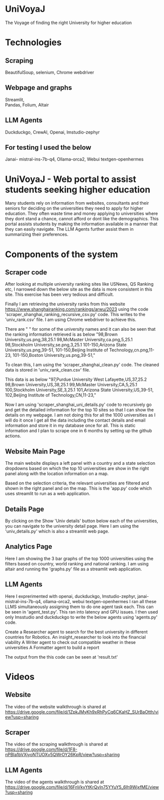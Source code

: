 # UniVoyaJ
The Voyage of finding the right University for higher education

# Technologies 
## Scraping 
BeautifulSoup, 
selenium, 
Chrome webdriver

## Webpage and graphs
Streamlit,  
Pandas, 
Folium, 
Altair

## LLM Agents 
Duckduckgo, 
CrewAI, 
Openai, 
lmstudio-zephyr

## For testing I used the below 
Janai- mistral-ins-7b-q4, 
Ollama-orca2, 
Webui textgen-openhermes

# UniVoyaJ - Web portal to assist students seeking higher education 
Many students rely on information from websites, consultants and their seniors for deciding on the universities they need to apply for higher education. They often waste time and money applying to universities where they dont stand a chance, cannot afford or dont like the demographics. This portal assists students by making the information available in a manner that they can easily navigate. The LLM Agents further assist them in summarizing their preferences. 


# Components of the system

## Scraper code
After looking at multiple university ranking sites like USNews, QS Ranking etc, I narrowed down the below site as the data is more consistent in this site. This exercise has been very tedious and difficult. 

Finally I am retrieving the university ranks from this website https://www.shanghairanking.com/rankings/arwu/2023 using the code
'scraper_shanghai_ranking_recursive_csv.py' code. This writes to the 'univ_rank.csv' file. I am using Chrome webdriver to achieve this. 

There are " " for some of the university names and it can also be seen that the ranking information retrieved is as below 
"98,Brown University,us.png,38,25.1
98,McMaster University,ca.png,5,25.1
98,Stockholm University,se.png,3,25.1
101-150,Arizona State University,us.png,39-51,
101-150,Beijing Institute of Technology,cn.png,11-23,
101-150,Boston University,us.png,39-51,"

To clean this, I am using the 'scraper_shanghai_clean.py' code. The cleaned data is stored in 'univ_rank_clean.csv' file. 

This data is as below
"97,Purdue University  West Lafayette,US,37,25.2
98,Brown University,US,38,25.1
99,McMaster University,CA,5,25.1
100,Stockholm University,SE,3,25.1
101,Arizona State University,US,39-51,
102,Beijing Institute of Technology,CN,11-23,"

Now I am using 'scraper_shanghai_uni_details.py' code to recursively go and get the detailed information for the top 10 sites so that I can show the details on my webpage. I am not doing this for all the 1000 universities as I will do it once I get all the data including the contact details and email information and store it in my database once for all. This is static information and I plan to scrape one in 6 months by setting up the github actions. 

## Website Main Page

The main website displays a left panel with a country and a state selection dropdowns based on which the top 10 universities are show in the right panel along with the location information on a map.

Based on the selection criteria, the relevant universities are filtered and shown in the right panel and on the map.
This is the 'app.py' code which uses streamlit to run as a web application.

## Details Page

By clicking on the Show 'Univ details' button below each of the universities, you can navigate to the university detail page. 
Here  I am using the 'univ_details.py' which is also a streamlit web page.

## Analytics Page

Here I am showing the 3 bar graphs of the top 1000 universities using the filters based on country, world ranking and national ranking. 
I am using altair and running the 'graphs.py' file as a streamlit web application. 

## LLM Agents

Here I exprerimented with openai, duckduckgo, lmstudio-zephyr, janai- mistral-ins-7b-q4, ollama-orca2, webui textgen-openhermes
I ran all these LLMS simultaneously assigning them to do one agent task each. This can be seen in 'agent_test.py'. This ran into latency and GPU issues. I then used only lmsstudio and duckduckgo to write the below agents using 'agents.py' code.

Create a Researcher agent to search for the best university in different countries for Robotics.
An insight_researcher to look into the financial viability
A Writer agent to check out compatible weather in these universities 
A Formatter agent to build a report

The output from the this code can be seen at 'result.txt'

# Videos

## Website
The video of the website walkthrough is shared at
https://drive.google.com/file/d/1ZpkJMyKh9xRhPyCq6CKaHZ_SUrBaOtth/view?usp=sharing

## Scraper
The video of the scraping walkthrough is shared at
https://drive.google.com/file/d/1F8-nPBIa1bVXjyoNTUOXv5QWrOY26KpR/view?usp=sharing

## LLM Agents
The video of the agents walkthrough is shared at
https://drive.google.com/file/d/16FnVkyYtKrQvln75YYuY5_6Ih9WjxfME/view?usp=sharing
